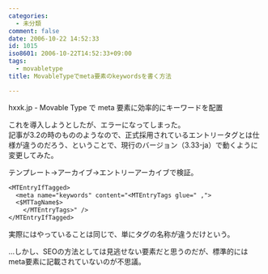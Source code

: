 ```yaml
---
categories:
  - 未分類
comment: false
date: 2006-10-22 14:52:33
id: 1015
iso8601: 2006-10-22T14:52:33+09:00
tags:
  - movabletype
title: MovableTypeでmeta要素のkeywordsを書く方法

---
```


<div class="entry-body">
  <p>hxxk.jp - Movable Type で meta 要素に効率的にキーワードを配置</p>

  <p>これを導入しようとしたが、エラーになってしまった。<br />
    記事が3.2の時のもののようなので、正式採用されているエントリータグとは仕様が違うのだろう、ということで、現行のバージョン（3.33-ja）で動くように変更してみた。</p>

  <p>テンプレート→アーカイブ→エントリーアーカイブで検証。</p>

  ```default
  <MTEntryIfTagged>
    <meta name="keywords" content="<MTEntryTags glue=" ,">
    <$MTTagName$>
      </MTEntryTags>" />
  </MTEntryIfTagged>
  ```

  <p>実際にはやっていることは同じで、単にタグの名称が違うだけという。</p>

  <p>…しかし、SEOの方法としては見逃せない要素だと思うのだが、標準的にはmeta要素に記載されていないのが不思議。</p>
</div>
